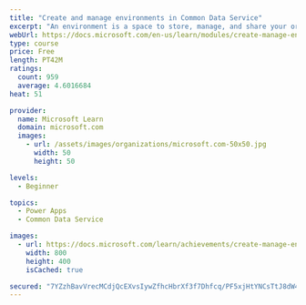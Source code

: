 ```yaml
---
title: "Create and manage environments in Common Data Service"
excerpt: "An environment is a space to store, manage, and share your organization's business data that is stored within an instance of a Common Data Service database.  You can set up one or many environments, depending on the needs of your organization. This module explores these environments and how you can use them with instances of Common Data Service databases."
webUrl: https://docs.microsoft.com/en-us/learn/modules/create-manage-environments/
type: course
price: Free
length: PT42M
ratings:
  count: 959
  average: 4.6016684
heat: 51

provider:
  name: Microsoft Learn
  domain: microsoft.com
  images:
    - url: /assets/images/organizations/microsoft.com-50x50.jpg
      width: 50
      height: 50

levels:
  - Beginner

topics:
  - Power Apps
  - Common Data Service

images:
  - url: https://docs.microsoft.com/learn/achievements/create-manage-environments-social.png
    width: 800
    height: 400
    isCached: true

secured: "7YZzhBavVrecMCdjQcEXvsIywZfhcHbrXf3f7Dhfcq/PF5xjHtYNCsTtJ8dW4CK9C/3kR27OmaHSYk/wszMWwkroPXfm8TyMA7CAIfPEgedbC64KQknrN1WTTCXJ4+fAQMCy2YzaRJQyxv8T5jNDhDvSRWoWjTXLbbFGVoD26LvdxwfUUAYZT4o9+20zQ6tnqbg5Wm4nKACSa+tuiSZJssS9uhqBMrHTFQXRW9+mVdz4G9dDyGYoLTecpHiI9Ky+WzL5IRHBWH0st/9narOylKXRHaw2JzEnO5j4byH6Klp8wcZMh511dfYpp7mhWON0/GPwiudDkq/kFBp6WsYOeI+wMLbFcSEdLIeLPqhWYxxzMg32fCNy1ZjAIfOfoKD1zlPbYwxSP4eWwmy1Cq7hrPZEHFFUTvRG+7FgclJ9TVQ=;PjuccKz22iZnC0LYIWw1jQ=="
---
```


